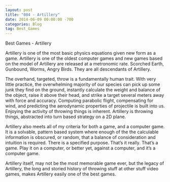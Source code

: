 ```yaml
---
layout: post
title: "084 - Artillery"
date: 2014-06-09 00:00:00 -700
categories: Blog
tag: Best_Games
---
```


Best Games - Artillery

Artillery is one of the most basic physics equations given new form as a game. Artillery is one of the oldest computer games and new games based on the model of Artillery are released at a metronomic rate. Scorched Earth, Gunbound, Worms, Angry Birds. They are all descendants of Artillery.

The overhand, targeted, throw is a fundamentally human trait. With very little practice, the overwhelming majority of our species can pick up some junk they find on the ground, instantly calculate the weight and balance of the object, raise it above their head, and strike a target several meters away with force and accuracy. Computing parabolic flight, compensating for wind, and predicting the aerodynamic properties of projectile is built into us. Enjoying the activity of throwing things is inherent. Artillery is throwing things, abstracted into turn based strategy on a 2D plane.

Artillery also meets all of my criteria for both a game, and a computer game. It is a solvable, pattern based system where enough of the the calculable information is obscured, or random, that a balance of consideration and intuition is required. There is a specified purpose. That’s it really. That’s a game. Play it on a computer, or better yet, against a computer, and it’s a computer game.

Artillery itself, may not be the most memorable game ever, but the legacy of Artillery, the long and storied history of throwing stuff at other stuff video games, makes Artillery easily one of the best games.
        